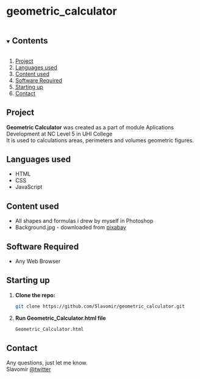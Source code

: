 # geometric_calculator

<details open="open">
  <summary><h2 style="display: inline-block">Contents</h2></summary>
  <ol>
    <li><a href="#project">Project</a></li>
    <li><a href="#languages-used">Languages used</a></li>
    <li><a href="#content-used">Content used</a></li>
    <li><a href="#software-required">Software Required</a></li>
    <li><a href="#starting-up">Starting up</a></li>
    <li><a href="#contact">Contact</a></li>
  </ol>
</details>


## Project

**Geometric Calculator** was created as a part of module Aplications Development at NC Level 5 in UHI College\
It is used to calculations areas, perimeters and volumes geometric figures.

## Languages used

* HTML
* CSS
* JavaScript

## Content used

* All shapes and formulas i drew by myself in Photoshop
* Background.jpg - downloaded from [pixabay](https://pixabay.com/pl/illustrations/metalowe-tle-stali-szczotkowane-1212115/)

## Software Required

* Any Web Browser

## Starting up

1. **Clone the repo:**
   ```sh
   git clone https://github.com/5lavomir/geometric_calculator.git
   ```
2. **Run Geometric_Calculator.html file**
   ```sh
   Geometric_Calculator.html
   ```
## Contact

Any questions, just let me know.\
Slavomir [@twitter](https://twitter.com/SlavSzakal)
